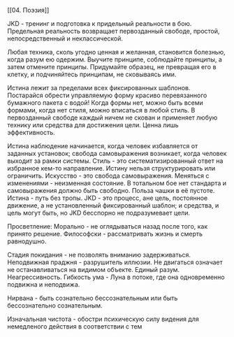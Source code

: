 [[04. Поэзия]]

JKD - тренинг и подготовка к придельный реальности в бою. Предельная реальность возвращает первозданный свободе, простой, непосредственный и неклассической.

Любая техника, сколь угодно ценная и желанная, становится болезнью, когда разум ею одержим. 
Выучите принципе, соблюдайте принципы, а затем отмените принципы. Придумайте образец, не превращая его в клетку, и подчиняйтесь принципам, не сковываясь ими.

Истина лежит за пределами всех фиксированных шаблонов.
Постарайся обрести управляемую форму красиво перевязанного бумажного пакета с водой!
Когда формы нет, можно быть всеми формами, когда нет стиля, можно вписаться в любой стиль. 
В первозданный свободе каждый ничем не скован и применяет любую технику или средства для достижения цели. Ценна лишь эффективность.

Истина наблюдение начинается, когда человек избавляется от заданных установок; свобода самовыражения возникает, когда человек выходит за рамки системы. 
Стиль - это систематизированный ответ на избранное кем-то направление. 
Истину нельзя структурировать или ограничить.
Искусство - это свобода самовыражения.
Меняться с изменениями - неизменная состояние.
В тотальном бое нет стандарта и самовыражения должно быть свободно.
Польза чашки в её пустоте.
Истина - путь без тропы.
JKD - это процесс, ане цель, постоянное движение, а не установленный фиксированный шаблон; и средства, и цель могут быть,  но JKD бесспорно  не подразумевает цели.

Просветление:
	Морально - не оглядываться назад после того, как принято решение.
	Философски - рассматривать жизнь и смерть равнодушно.

Стадия покидания - не позволять вниманию задерживаться.
Неподвижная праджня - разрушитель иллюзии. Не двигаться означает не останавливаться на видимом объекте. Единый разум. Неагрессивность. Гибкость ума - Луна в потоке, где она одновременно подвижна и неподвижа.

Нирвана - быть сознательно бессознательным или быть бессознательно сознательным.

Изначальная чистота - обостри психическую силу видения для немедленого действия в соответствии с тем

